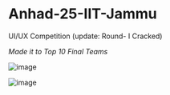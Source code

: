 # Anhad-25-IIT-Jammu
UI/UX Competition (update: Round- I Cracked) 

*Made it to Top 10 Final Teams*

![image](https://github.com/user-attachments/assets/716c8e20-0c4b-4e44-a482-11cf270d29b1)


![image](https://github.com/user-attachments/assets/9daf4392-a9a1-41e5-a6c1-fa1a1b8512b8)
